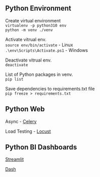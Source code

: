 ## Python Environment

Create virtual environment \
`virtualenv -p python310 env` \
`python -m venv ./venv`

Activate vitrual env. \
`source env/bin/activate` - Linux \
`.\env\Scripts\Activate.ps1` - Windows

Deactivate vitrual env. \
`deactivate`

List of Python packages in venv. \
`pip list`

Save dependencies to requirements.txt file \
`pip freeze > requirements.txt`

## Python Web

Async - [Celery](https://github.com/celery/celery)

Load Testing - [Locust](https://github.com/locustio/locust)

## Python BI Dashboards

[Streamlit](https://streamlit.io/)

[Dash](https://dash.plotly.com/)
